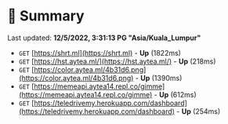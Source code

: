 # 📖 Summary
Last updated: **12/5/2022, 3:31:13 PG "Asia/Kuala_Lumpur"**

- `GET` [https://shrt.ml](https://shrt.ml) - **Up** (1822ms)
- `GET` [https://hst.aytea.ml/](https://hst.aytea.ml/) - **Up** (218ms)
- `GET` [https://color.aytea.ml/4b31d6.png](https://color.aytea.ml/4b31d6.png) - **Up** (1390ms)
- `GET` [https://memeapi.aytea14.repl.co/gimme](https://memeapi.aytea14.repl.co/gimme) - **Up** (612ms)
- `GET` [https://teledrivemy.herokuapp.com/dashboard](https://teledrivemy.herokuapp.com/dashboard) - **Up** (254ms)
